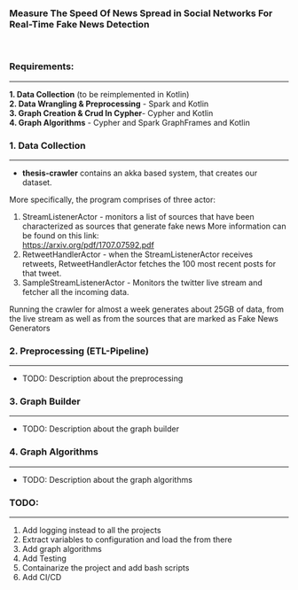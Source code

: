 ### Measure The Speed Of News Spread in Social Networks For Real-Time Fake News Detection
<br>

### Requirements:
-----------------
**1. Data Collection** (to be reimplemented in Kotlin)                   
**2. Data Wrangling & Preprocessing** - Spark and Kotlin      
**3. Graph Creation & Crud In Cypher**- Cypher and Kotlin  
**4. Graph Algorithms**               - Cypher and Spark GraphFrames and Kotlin 

### 1. Data Collection
----------------------
- **thesis-crawler** contains an akka based system, that creates our dataset.

More specifically, the program comprises of three actor: <br>
1. StreamListenerActor - monitors a list of sources that have been characterized as sources that generate fake news
More information can be found on this link: <br>https://arxiv.org/pdf/1707.07592.pdf
2. RetweetHandlerActor - when the StreamListenerActor receives retweets, RetweetHandlerActor fetches the 100 most recent posts for that tweet.
3. SampleStreamListenerActor - Monitors the twitter live stream and fetcher all the incoming data.

Running the crawler for almost a week generates about 25GB of data, from the live stream as well as from the sources that are marked as Fake News Generators
### 2. Preprocessing (ETL-Pipeline)
----------------------------------
* TODO: Description about the preprocessing


### 3. Graph Builder
--------------------
* TODO: Description about the graph builder


### 4. Graph Algorithms
-----------------------   
* TODO: Description about the graph algorithms

### TODO:
---------
1. Add logging instead to all the projects
2. Extract variables to configuration and load the from there
3. Add graph algorithms
4. Add Testing
5. Containarize the project and add bash scripts
6. Add CI/CD